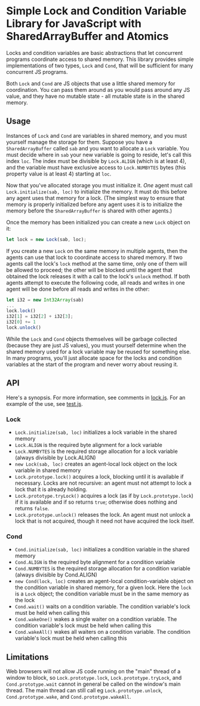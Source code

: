 # Simple Lock and Condition Variable Library for JavaScript with SharedArrayBuffer and Atomics

Locks and condition variables are basic abstractions that let concurrent programs coordinate access to shared memory.  This library provides simple implementations of two types, `Lock` and `Cond`, that will be sufficient for many concurrent JS programs.

Both `Lock` and `Cond` are JS objects that use a little shared memory for coordination.  You can pass them around as you would pass around any JS value, and they have no mutable state - all mutable state is in the shared memory.

## Usage

Instances of `Lock` and `Cond` are variables in shared memory, and you must yourself manage the storage for them.  Suppose you have a `SharedArrayBuffer` called `sab` and you want to allocate a `Lock` variable.  You must decide where in `sab` your new variable is going to reside, let's call this index `loc`.  The index must be divisible by `Lock.ALIGN` (which is at least 4), and the variable must have exclusive access to `Lock.NUMBYTES` bytes (this property value is at least 4) starting at `loc`.

Now that you've allocated storage you must initialize it.  *One* agent must call `Lock.initialize(sab, loc)` to initialize the memory.  It must do this before any agent uses that memory for a lock.  (The simplest way to ensure that memory is properly initialized before any agent uses it is to initialize the memory before the `SharedArrayBuffer` is shared with other agents.)

Once the memory has been initialized you can create a new `Lock` object on it:
```js
let lock = new Lock(sab, loc);
```
If you create a new `Lock` on the same memory in multiple agents, then the agents can use that lock to coordinate access to shared memory.  If two agents call the lock's `lock` method at the same time, only one of them will be allowed to proceed; the other will be blocked until the agent that obtained the lock releases it with a call to the lock's `unlock` method.  If both agents attempt to execute the following code, all reads and writes in one agent will be done before all reads and writes in the other:
```js
let i32 = new Int32Array(sab)
...
lock.lock()
i32[1] = i32[2] + i32[3];
i32[0] += 1
lock.unlock()
```

While the `Lock` and `Cond` objects themselves will be garbage collected (because they are just JS values), you must yourself determine when the shared memory used for a lock variable may be reused for something else.  In many programs, you'll just allocate space for the locks and condition variables at the start of the program and never worry about reusing it.

## API

Here's a synopsis.  For more information, see comments in [lock.js](lock.js).  For an example of the use, see [test.js](test.js).

### Lock

* `Lock.initialize(sab, loc)` initializes a lock variable in the shared memory
* `Lock.ALIGN` is the required byte alignment for a lock variable
* `Lock.NUMBYTES` is the required storage allocation for a lock variable (always divisible by Lock.ALIGN)
* `new Lock(sab, loc)` creates an agent-local lock object on the lock variable in shared memory
* `Lock.prototype.lock()` acquires a lock, blocking until it is available if necessary.  Locks are not recursive: an agent must not attempt to lock a lock that it is already holding.
* `Lock.prototype.tryLock()` acquires a lock (as if by `Lock.prototype.lock`) if it is available and if so returns `true`; otherwise does nothing and returns `false`.
* `Lock.prototype.unlock()` releases the lock.  An agent must not unlock a lock that is not acquired, though it need not have acquired the lock itself.

### Cond

* `Cond.initialize(sab, loc)` initializes a condition variable in the shared memory
* `Cond.ALIGN` is the required byte alignment for a condition variable
* `Cond.NUMBYTES` is the required storage allocation for a condition variable (always divisible by Cond.ALIGN)
* `new Cond(lock, loc)` creates an agent-local condition-variable object on the condition variable in shared memory, for a given lock.  Here the `lock` is a `Lock` object; the condition variable must be in the same memory as the lock
* `Cond.wait()` waits on a condition variable.  The condition variable's lock must be held when calling this
* `Cond.wakeOne()` wakes a single waiter on a condition variable.  The condition variable's lock must be held when calling this
* `Cond.wakeAll()` wakes all waiters on a condition variable.  The condition variable's lock must be held when calling this

## Limitations

Web browsers will not allow JS code running on the "main" thread of a window to block, so `Lock.prototype.lock`, `Lock.prototype.tryLock`, and `Cond.prototype.wait` cannot in general be called on the window's main thread.  The main thread can still call eg `Lock.prototype.unlock`, `Cond.prototype.wake`, and `Cond.prototype.wakeAll`.
